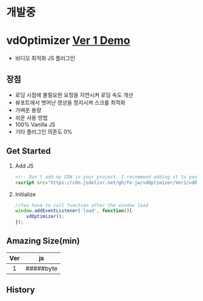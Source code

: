 # 개발중

# **vdOptimizer [Ver 1 Demo](https://fe-jw.github.io/vdOptimizer)**
* 비디오 최적화 JS 플러그인

## **장점**
* 로딩 시점에 불필요한 요청을 지연시켜 로딩 속도 개선
* 뷰포트에서 벗어난 영상을 정지시켜 스크롤 최적화
* 가벼운 용량
* 쉬운 사용 방법
* 100% Vanilla JS
* 기타 플러그인 의존도 0%

## **Get Started**
1. Add JS
	```html
	<!-- Don't add my CDN in your project. I recommend adding it to your CDN -->
	<script src="https://cdn.jsdelivr.net/gh/fe-jw/vdOptimizer/Ver1/vdOptimizer.min.js"></script>
	```

2. Initialize
	```javascript
	//You have to call function after the window load
	window.addEventListener('load', function(){
		vdOptimizer();
	});
	```

## **Amazing Size(min)**
|Ver|js|
|:------:|:---:|
|1|#####byte|

## **History**